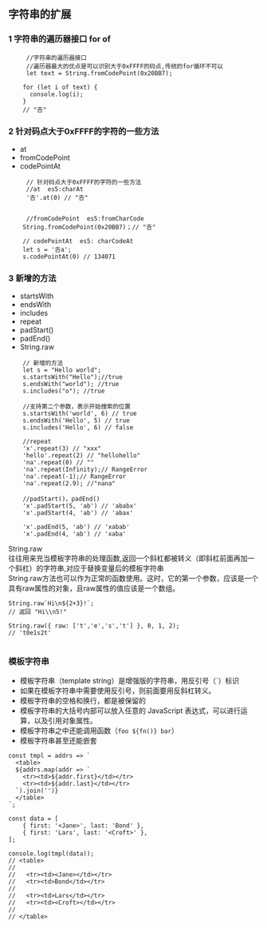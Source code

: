 ## 字符串的扩展
 
### 1 字符串的遍历器接口 for of

```
	 //字符串的遍历器接口 
	 //遍历器最大的优点是可以识别大于0xFFFF的码点,传统的for循环不可以
	 let text = String.fromCodePoint(0x20BB7);
 
	for (let i of text) {
	  console.log(i);
	}
	// "𠮷"
```


### 2 针对码点大于0xFFFF的字符的一些方法

* at
* fromCodePoint
* codePointAt

```
	 // 针对码点大于0xFFFF的字符的一些方法
	 //at  es5:charAt
	 '𠮷'.at(0) // "𠮷"


	 //fromCodePoint  es5:fromCharCode
	String.fromCodePoint(0x20BB7)；// "𠮷"
	
	// codePointAt  es5: charCodeAt
	let s = '𠮷a';
	s.codePointAt(0) // 134071
``` 

### 3 新增的方法
* startsWith
* endsWith
* includes
* repeat
* padStart()
* padEnd()
* String.raw 



```
	// 新增的方法
	let s = "Hello world";
	s.startsWith("Hello");//true
	s.endsWith("world"); //true
	s.includes("o"); //true

	//支持第二个参数，表示开始搜索的位置
	s.startsWith('world', 6) // true
	s.endsWith('Hello', 5) // true
	s.includes('Hello', 6) // false
	
	//repeat 
	'x'.repeat(3) // "xxx"
	'hello'.repeat(2) // "hellohello"
	'na'.repeat(0) // ""
	'na'.repeat(Infinity);// RangeError
	'na'.repeat(-1);// RangeError
	'na'.repeat(2.9); //"nana"

	//padStart()，padEnd()
	'x'.padStart(5, 'ab') // 'ababx'
	'x'.padStart(4, 'ab') // 'abax'

	'x'.padEnd(5, 'ab') // 'xabab'
	'x'.padEnd(4, 'ab') // 'xaba'
```

String.raw   
往往用来充当模板字符串的处理函数,返回一个斜杠都被转义（即斜杠前面再加一个斜杠）的字符串,对应于替换变量后的模板字符串      
String.raw方法也可以作为正常的函数使用。这时，它的第一个参数，应该是一个具有raw属性的对象，且raw属性的值应该是一个数组。   


```
String.raw`Hi\n${2+3}!`;
// 返回 "Hi\\n5!"

String.raw({ raw: ['t','e','s','t'] }, 0, 1, 2);
// 't0e1s2t'


```


### 模板字符串 
 
- 模板字符串（template string）是增强版的字符串，用反引号（`）标识
- 如果在模板字符串中需要使用反引号，则前面要用反斜杠转义。
- 模板字符串的空格和换行，都是被保留的
- 模板字符串的大括号内部可以放入任意的 JavaScript 表达式，可以进行运算，以及引用对象属性。
- 模板字符串之中还能调用函数（`foo ${fn()} bar`）
- 模板字符串甚至还能嵌套

```
const tmpl = addrs => `
  <table>
  ${addrs.map(addr => `
    <tr><td>${addr.first}</td></tr>
    <tr><td>${addr.last}</td></tr>
  `).join('')}
  </table>
`;

const data = [
    { first: '<Jane>', last: 'Bond' },
    { first: 'Lars', last: '<Croft>' },
];

console.log(tmpl(data));
// <table>
//
//   <tr><td><Jane></td></tr>
//   <tr><td>Bond</td></tr>
//
//   <tr><td>Lars</td></tr>
//   <tr><td><Croft></td></tr>
//
// </table>

```

